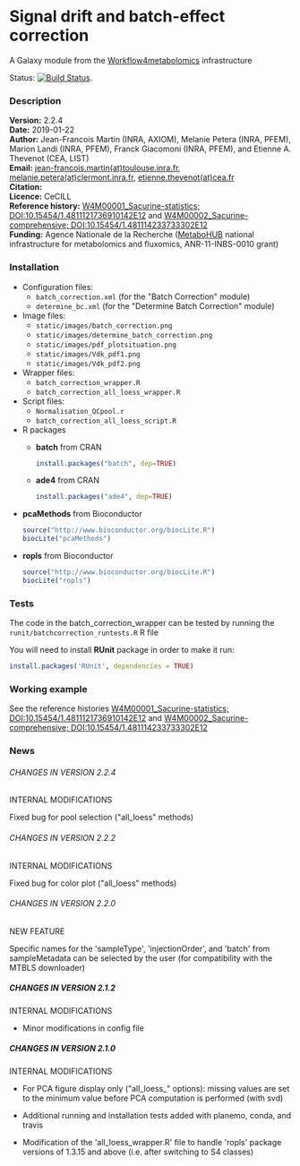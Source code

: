Signal drift and batch-effect correction  
========================================

A Galaxy module from the [Workflow4metabolomics](http://workflow4metabolomics.org) infrastructure  

Status: [![Build Status](https://travis-ci.org/workflow4metabolomics/batchcorrection.svg?branch=master)](https://travis-ci.org/workflow4metabolomics/batchcorrection).

### Description

**Version:** 2.2.4  
**Date:** 2019-01-22    
**Author:** Jean-Francois Martin (INRA, AXIOM), Melanie Petera (INRA, PFEM), Marion Landi (INRA, PFEM), Franck Giacomoni (INRA, PFEM), and Etienne A. Thevenot (CEA, LIST)  
**Email:** [jean-francois.martin(at)toulouse.inra.fr](mailto:jean-francois.martin@toulouse.inra.frr), [melanie.petera(at)clermont.inra.fr](mailto:melanie.petera@clermont.inra.fr), [etienne.thevenot(at)cea.fr](mailto:etienne.thevenot@cea.fr)  
**Citation:**  
**Licence:** CeCILL  
**Reference history:** [W4M00001_Sacurine-statistics; DOI:10.15454/1.4811121736910142E12](http://dx.doi.org/10.15454/1.4811121736910142E12) and [W4M00002_Sacurine-comprehensive; DOI:10.15454/1.481114233733302E12](http://dx.doi.org/10.15454/1.481114233733302E12)  
**Funding:** Agence Nationale de la Recherche ([MetaboHUB](http://www.metabohub.fr/index.php?lang=en&Itemid=473) national infrastructure for metabolomics and fluxomics, ANR-11-INBS-0010 grant)  

### Installation

* Configuration files:
    + `batch_correction.xml` (for the "Batch Correction" module)
    + `determine_bc.xml` (for the "Determine Batch Correction" module)  
* Image files: 
    + `static/images/batch_correction.png`    
    + `static/images/determine_batch_correction.png`  
    + `static/images/pdf_plotsituation.png`    
    + `static/images/Vdk_pdf1.png`    
    + `static/images/Vdk_pdf2.png`        
* Wrapper files:
    + `batch_correction_wrapper.R`  
    + `batch_correction_all_loess_wrapper.R`  
* Script files:
    + `Normalisation_QCpool.r`  
     + `batch_correction_all_loess_script.R`  
* R packages
  + **batch** from CRAN  
  
    ```r
    install.packages("batch", dep=TRUE)  
    ```

  + **ade4** from CRAN  
  
    ```r
    install.packages("ade4", dep=TRUE)  
    ```

 + **pcaMethods** from Bioconductor  
  
    ```r
    source("http://www.bioconductor.org/biocLite.R")  
    biocLite("pcaMethods")      
    ```

 + **ropls** from Bioconductor  
  
    ```r
    source("http://www.bioconductor.org/biocLite.R")  
    biocLite("ropls")      
    ```

### Tests

The code in the batch_correction_wrapper can be tested by running the `runit/batchcorrection_runtests.R` R file  

You will need to install **RUnit** package in order to make it run:
```r
install.packages('RUnit', dependencies = TRUE)
```

### Working example  

See the reference histories [W4M00001_Sacurine-statistics; DOI:10.15454/1.4811121736910142E12](http://dx.doi.org/10.15454/1.4811121736910142E12) and [W4M00002_Sacurine-comprehensive; DOI:10.15454/1.481114233733302E12](http://dx.doi.org/10.15454/1.481114233733302E12)  
 

### News

###### CHANGES IN VERSION 2.2.4  

INTERNAL MODIFICATIONS  

Fixed bug for pool selection ("all_loess" methods)

###### CHANGES IN VERSION 2.2.2  

INTERNAL MODIFICATIONS  

Fixed bug for color plot ("all_loess" methods)  

###### CHANGES IN VERSION 2.2.0  

NEW FEATURE  

Specific names for the 'sampleType', 'injectionOrder', and 'batch' from sampleMetadata can be selected by the user (for compatibility with the MTBLS downloader)  

##### CHANGES IN VERSION 2.1.2  

INTERNAL MODIFICATIONS  

 * Minor modifications in config file  

##### CHANGES IN VERSION 2.1.0  

INTERNAL MODIFICATIONS  

 * For PCA figure display only ("all_loess_" options): missing values are set to the minimum value before PCA computation is performed (with svd)
 
 * Additional running and installation tests added with planemo, conda, and travis  

 * Modification of the 'all_loess_wrapper.R' file to handle 'ropls' package versions of 1.3.15 and above (i.e. after switching to S4 classes) 